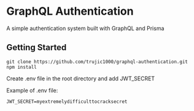 # GraphQL Authentication

A simple authentication system built with GraphQL and Prisma

## Getting Started

```
git clone https://github.com/trujic1000/graphql-authentication.git
npm install
```

Create .env file in the root directory and add JWT_SECRET

Example of .env file:

```
JWT_SECRET=myextremelydifficulttocracksecret
```
